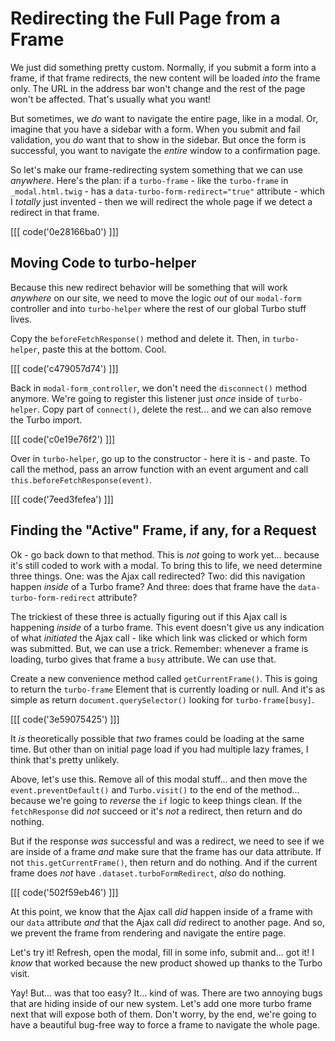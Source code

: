 # Redirecting the Full Page from a Frame

We just did something pretty custom. Normally, if you submit a form into a frame,
if that frame redirects, the new content will be loaded *into* the frame only. The
URL in the address bar won't change and the rest of the page won't be affected.
That's usually what you want!

But sometimes, we *do* want to navigate the entire page, like in a modal. Or,
imagine that you have a sidebar with a form. When you submit and fail validation,
you *do* want that to show in the sidebar. But once the form is successful, you
want to navigate the *entire* window to a confirmation page.

So let's make our frame-redirecting system something that we can use *anywhere*.
Here's the plan: if a `turbo-frame` - like the `turbo-frame` in `_modal.html.twig` -
has a `data-turbo-form-redirect="true"` attribute - which I *totally* just invented -
then we will redirect the whole page if we detect a redirect in that frame.

[[[ code('0e28166ba0') ]]]

## Moving Code to turbo-helper

Because this new redirect behavior will be something that will work *anywhere*
on our site, we need to move the logic *out* of our `modal-form` controller and
into `turbo-helper` where the rest of our global Turbo stuff lives.

Copy the `beforeFetchResponse()` method and delete it. Then, in `turbo-helper`,
paste this at the bottom. Cool.

[[[ code('c479057d74') ]]]

Back in `modal-form_controller`, we don't need the `disconnect()` method anymore.
We're going to register this listener just *once* inside of `turbo-helper`. Copy
part of `connect()`, delete the rest... and we can also remove the Turbo import.

[[[ code('c0e19e76f2') ]]]

Over in `turbo-helper`, go up to the constructor - here it is - and paste. To
call the method, pass an arrow function with an event argument and call
`this.beforeFetchResponse(event)`.

[[[ code('7eed3fefea') ]]]

## Finding the "Active" Frame, if any, for a Request

Ok - go back down to that method. This is *not* going to work yet... because
it's still coded to work with a modal. To bring this to life, we need determine
three things. One: was the Ajax call redirected? Two: did this navigation happen
*inside* of a Turbo frame? And three: does that frame have the
`data-turbo-form-redirect` attribute?

The trickiest of these three is actually figuring out if this Ajax call is
happening *inside* of a turbo frame. This event doesn't give us any indication of
what *initiated* the Ajax call - like which link was clicked or which form was
submitted. But, we can use a trick. Remember: whenever a frame is loading, turbo
gives that frame a `busy` attribute. We can use that.

Create a new convenience method called `getCurrentFrame()`. This is going to return
the `turbo-frame` Element that is currently loading or null. And it's as simple as
return `document.querySelector()` looking for `turbo-frame[busy]`.

[[[ code('3e59075425') ]]]

It *is* theoretically possible that *two* frames could be loading at the same time.
But other than on initial page load if you had multiple lazy frames, I think that's
pretty unlikely.

Above, let's use this. Remove all of this modal stuff... and then move the
`event.preventDefault()` and `Turbo.visit()` to the end of the method... because
we're going to *reverse* the `if` logic to keep things clean. If the `fetchResponse`
did *not* succeed or it's *not* a redirect, then return and do nothing.

But if the response *was* successful and was a redirect, we need to see if we are
inside of a frame *and* make sure that the frame has our data attribute. If
not `this.getCurrentFrame()`, then return and do nothing. And if the current
frame does *not* have `.dataset.turboFormRedirect`, *also* do nothing.

[[[ code('502f59eb46') ]]]

At this point, we know that the Ajax call *did* happen inside of a frame with our
`data` attribute *and* that the Ajax call *did* redirect to another page. And so,
we prevent the frame from rendering and navigate the entire page.

Let's try it! Refresh, open the modal, fill in some info, submit and... got it!
I *know* that worked because the new product showed up thanks to the Turbo visit.

Yay! But... was that too easy? It... kind of was. There are two annoying bugs that
are hiding inside of our new system. Let's add one more turbo frame next that will
expose both of them. Don't worry, by the end, we're going to have a beautiful
bug-free way to force a frame to navigate the whole page.
